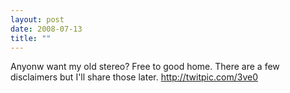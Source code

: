 ```yaml
---
layout: post
date: 2008-07-13
title: ""
---
```

Anyonw want my old stereo? Free to good home. There are a few disclaimers but I'll share those later. http://twitpic.com/3ve0